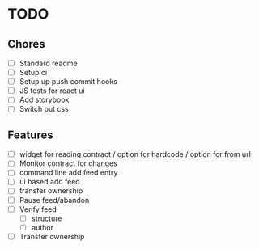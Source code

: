 TODO
====

Chores
------

* [ ] Standard readme
* [ ] Setup ci
* [ ] Setup up push commit hooks
* [ ] JS tests for react ui
* [ ] Add storybook
* [ ] Switch out css

Features
--------

* [ ] widget for reading contract / option for hardcode / option for from url
* [ ] Monitor contract for changes
* [ ] command line add feed entry
* [ ] ui based add feed
* [ ] transfer ownership
* [ ] Pause feed/abandon
* [ ] Verify feed
    * [ ] structure
    * [ ] author
* [ ] Transfer ownership
